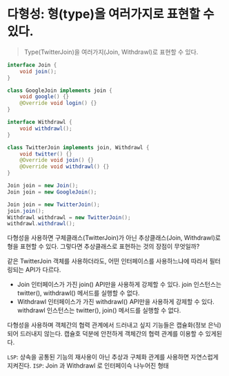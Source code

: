 # 다형성: 형(type)을 여러가지로 표현할 수 있다.
> Type(TwitterJoin)을 여러가지(Join, Withdrawl)로 표현할 수 있다.

```java
interface Join {
    void join();
}

class GoogleJoin implements join {
    void google() {}
    @Override void login() {}
}

interface Withdrawl {
    void withdrawl();
}

class TwitterJoin implements join, Withdrawl {
    void twitter() {}
    @Override void join() {}
    @Override void withdrawl() {}
}
```
```java
Join join = new Join();
Join join = new GoogleJoin();

Join join = new TwitterJoin();
join.join();
Withdrawl withdrawl = new TwitterJoin();
withdrawl.withdrawl();
```

다형성을 사용하면 구체클래스(TwitterJoin)가 아닌 추상클래스(Join, Withdrawl)로 형을 표현할 수 있다.
그렇다면 추상클래스로 표현하는 것의 장점이 무엇일까?

같은 TwitterJoin 객체를 사용하더라도, 어떤 인터페이스를 사용하느냐에 따라서 필터링되는 API가 다르다.
- Join 인터페이스가 가진 join() API만을 사용하게 강제할 수 있다. join 인스턴스는 twitter(), withdrawl() 메서드를 실행할 수 없다.
- Withdrawl 인터페이스가 가진 withdrawl() API만을 사용하게 강제할 수 있다. withdrawl 인스턴스는 twitter(), join() 메서드를 실행할 수 없다.

다형성을 사용하며 객체간의 협력 관계에서 드러내고 싶지 기능들은 캡슐화(정보 은닉)되어 드러내지 않는다.
캡슐호 덕분에 안전하게 객체간의 협력 관계를 이용할 수 있게된다.

`LSP`: 상속을 공통된 기능의 재사용이 아닌 추상과 구체화 관계를 사용하면 자연스럽게 지켜진다. 
`ISP`: Join 과 Withdrawl 로 인터페이슥 나누어진 형태 
